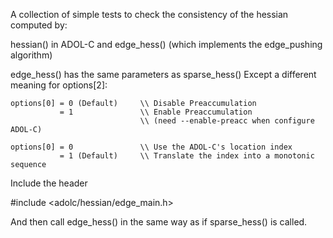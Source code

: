 A collection of simple tests to check the consistency of the hessian computed by:

hessian() in ADOL-C and edge_hess() (which implements the edge_pushing algorithm)

edge_hess() has the same parameters as sparse_hess()
Except a different meaning for options[2]:

    options[0] = 0 (Default)     \\ Disable Preaccumulation
               = 1               \\ Enable Preaccumulation 
                                 \\ (need --enable-preacc when configure ADOL-C)

    options[0] = 0               \\ Use the ADOL-C's location index
               = 1 (Default)     \\ Translate the index into a monotonic sequence

Include the header 

#include <adolc/hessian/edge_main.h>

And then call edge_hess() in the same way as if sparse_hess() is called. 

